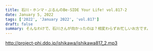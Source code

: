 ```yaml
---
title: 石川・ホンマ・ぶるんのBe-SIDE Your Life! vol.817-2
date: January 5, 2022
tags: ['2022', 'January 2022', 'vol.817']
draft: false
summary: そんなわけで、石川さんが向かったのは？相変わらずお忙しいお方です。
---
```


http://project-phi.ddo.jp/ishikawa/ishikawa817_2.mp3